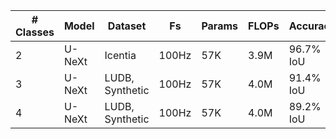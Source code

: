 | # Classes | Model  | Dataset         | Fs     | Params | FLOPs | Accuracy  | Config       |
| --------- | ------ | --------------- | ------ | ------ | ----- | --------- | ------------ |
| 2         | U-NeXt | Icentia         | 100Hz  | 57K    | 3.9M  | 96.7% IoU | [config](https://github.com/AmbiqAI/heartkit/blob/main/configs/segmentation-class-2.json) |
| 3         | U-NeXt | LUDB, Synthetic | 100Hz  | 57K    | 4.0M  | 91.4% IoU | [config](https://github.com/AmbiqAI/heartkit/blob/main/configs/segmentation-class-3.json) |
| 4         | U-NeXt | LUDB, Synthetic | 100Hz  | 57K    | 4.0M  | 89.2% IoU | [config](https://github.com/AmbiqAI/heartkit/blob/main/configs/segmentation-class-4.json) |
